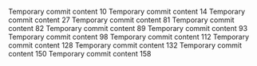 Temporary commit content 10
Temporary commit content 14
Temporary commit content 27
Temporary commit content 81
Temporary commit content 82
Temporary commit content 89
Temporary commit content 93
Temporary commit content 98
Temporary commit content 112
Temporary commit content 128
Temporary commit content 132
Temporary commit content 150
Temporary commit content 158
